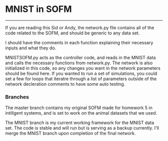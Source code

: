 # MNIST in SOFM

---


If you are reading this Sid or Andy, the network.py file contains all of the code related to the SOFM, and should be generic to any data set.

I should have the comments in each function explaining their necessary inputs and what they do.

MNISTSOFM.py acts as the controller code, and reads in the MNIST data and calls the necessary functions from network.py. The network is also initialized in this code, so any changes you want in the network parameters should be found here. If you wanted to run a set of simulations, you could set a few for loops that iteratre through a list of parameters outside of the network decleration comments to have some auto testing.

### Branches

The master branch contains my original SOFM made for homework 5 in intillgent systems, and is set to work on the animal datasets that we used. 

The MNIST branch is my current working framework for the MNIST data set. The code is stable and will run but is serving as a backup currently. I'll merge the MNIST branch upon completion of the final network. 